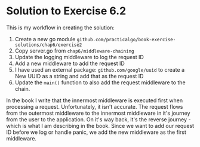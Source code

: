 # Solution to Exercise 6.2

This is my workflow in creating the solution:

1. Create a new go module `github.com/practicalgo/book-exercise-solutions/chap6/exercise2`
2. Copy server.go from `chap6/middleware-chaining`
3. Update the logging middleware to log the request ID
4. Add a new middleware to add the request ID
5. I have used an external package: `github.com/google/uuid` to create a New UUID as a string and add that
   as the request ID
6. Update the `main()` function to also add the request middleware to the chain.

In the book I write that the innermost middleware is executed first when processing
a request. Unfortunately, it isn't accurate. The request flows from the outermost 
middleware to the innermost middleware in it's journey from the user to the application.
On it's way back, it's the reverse journey - which is what I am describing in the book. 
Since we want to add our request ID before we log or handle panic, we add the new middleware
as the first middleware.
